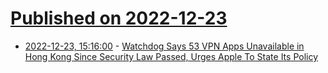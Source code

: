 # [Published on 2022-12-23](index.md)

* [2022-12-23, 15:16:00](https://apple.slashdot.org/story/22/12/23/1517218/watchdog-says-53-vpn-apps-unavailable-in-hong-kong-since-security-law-passed-urges-apple-to-state-its-policy?utm_source=rss1.0mainlinkanon&utm_medium=feed) - [Watchdog Says 53 VPN Apps Unavailable in Hong Kong Since Security Law Passed, Urges Apple To State Its Policy](https://apple.slashdot.org/story/22/12/23/1517218/watchdog-says-53-vpn-apps-unavailable-in-hong-kong-since-security-law-passed-urges-apple-to-state-its-policy?utm_source=rss1.0mainlinkanon&utm_medium=feed)
